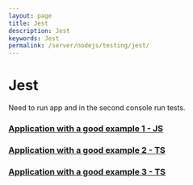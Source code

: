 ```yaml
---
layout: page
title: Jest
description: Jest
keywords: Jest
permalink: /server/nodejs/testing/jest/
---
```


# Jest

Need to run app and in the second console run tests.

### [Application with a good example 1 - JS](https://github.com/wildmakaka/Rolling-Scopes-School-Nodejs-Course-Task-2-Express-Rest-Service)

### [Application with a good example 2 - TS](https://github.com/wildmakaka/Rolling-Scopes-School-Nodejs-Course-Task-4-Typescript-basics)

### [Application with a good example 3 - TS](https://github.com/wildmakaka/NodeJS-CRUD-api)
